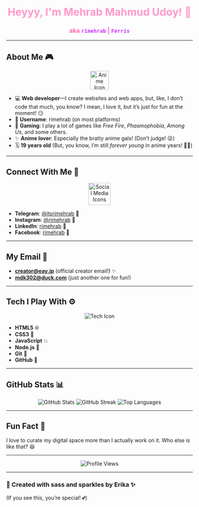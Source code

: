 # <h1 align="center" style="color:#ff99cc;">Heyyy, I'm Mehrab Mahmud Udoy! 👋</h1>  
<h3 align="center" style="color:#ff66b2;">aka <code style="color:#cc33ff;">rimehrab</code> | <code style="color:#cc33ff;">Ferris</code></h3>

---

## About Me 🎮  
<p align="center">
    <img src="https://img.icons8.com/external-flaticons-lineal-color-flat-icons/64/external-anime-japanese-culture-flaticons-lineal-color-flat-icons.png" alt="Anime Icon" style="width: 50px;"/>
</p>

- 💻 **Web developer**—I create websites and web apps, but, like, I don’t code that much, you know? I mean, I love it, but it’s just for fun at the moment! 😏  
- 🌟 **Username**: rimehrab (on most platforms)  
- 👾 **Gaming**: I play a lot of games like *Free Fire*, *Phasmophobia*, *Among Us*, and some others.  
- ✨ **Anime lover**: Especially the bratty anime gals! (Don’t judge! 😜)  
- 🗓️ **19 years old** (But, you know, I’m still *forever young* in anime years! 🏮✨)  

---

## Connect With Me 🌸  
<p align="center">
    <img src="https://img.icons8.com/external-flaticons-lineal-color-flat-icons/64/external-social-media-social-media-flaticons-lineal-color-flat-icons.png" alt="Social Media Icons" style="width: 60px;"/>
</p>

- **Telegram**: [@itsrimehrab](https://t.me/itsrimehrab) 📱  
- **Instagram**: [@rimehrab](https://instagram.com/rimehrab) 📸  
- **LinkedIn**: [rimehrab](https://linkedin.com/in/rimehrab) 💼  
- **Facebook**: [rimehrab](https://facebook.com/rimehrab) 👤  

---

## My Email 💌  
- **creator@eay.jp** (official creator email!) ✨  
- **mdk302@duck.com** (just another one for fun!)  

---

## Tech I Play With ⚙️  
<p align="center">
    <img src="https://img.icons8.com/ios/50/000000/code.png" alt="Tech Icon" />
</p>

- **HTML5** 🌐  
- **CSS3** 🎨  
- **JavaScript** 💥  
- **Node.js** 🚀  
- **Git** 🧩  
- **GitHub** 🖤  

---

## GitHub Stats 📊  
<p align="center">
    <img src="https://github-readme-stats.vercel.app/api?username=rimehrab&show_icons=true&theme=radical" alt="GitHub Stats" />
    <img src="https://github-readme-streak-stats.herokuapp.com/?user=rimehrab&theme=radical" alt="GitHub Streak" />
    <img src="https://github-readme-stats.vercel.app/api/top-langs/?username=rimehrab&layout=compact&theme=radical" alt="Top Languages" />
</p>

---

## Fun Fact 🎉  
I love to curate my digital space more than I actually work on it. Who else is like that? 😆  

---

<p align="center">
    <img src="https://komarev.com/ghpvc/?username=rimehrab&color=blueviolet&style=flat-square" alt="Profile Views" />
</p>

---

### 💖 Created with sass and sparkles by **Erika** ✨  
(If you see this, you’re special! 💕)
